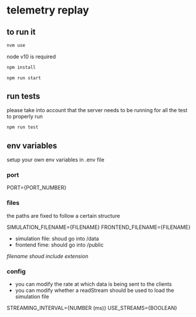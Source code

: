 # telemetry replay

## to run it

```bash
nvm use
```

node v10 is required

```bash
npm install

```

```bash
npm run start
```

## run tests

please take into account that the server needs to be running for all the test to properly run

```bash
npm run test

```

## env variables

setup your own env variables in .env file

### port

PORT={PORT_NUMBER}

### files

the paths are fixed to follow a certain structure

SIMULATION_FILENAME={FILENAME}
FRONTEND_FILENAME={FILENAME}

- simulation file: shoud go into /data
- frontend fime: should go into /public

_filename shoud include extension_

### config

- you can modify the rate at which data is being sent to the clients
- you can modify whether a readStream should be used to load the simulation file

STREAMING_INTERVAL={NUMBER (ms)}
USE_STREAMS={BOOLEAN}
